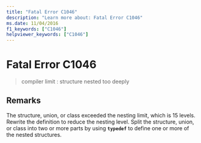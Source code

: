 ```yaml
---
title: "Fatal Error C1046"
description: "Learn more about: Fatal Error C1046"
ms.date: 11/04/2016
f1_keywords: ["C1046"]
helpviewer_keywords: ["C1046"]
---
```

# Fatal Error C1046

> compiler limit : structure nested too deeply

## Remarks

The structure, union, or class exceeded the nesting limit, which is 15 levels. Rewrite the definition to reduce the nesting level. Split the structure, union, or class into two or more parts by using **`typedef`** to define one or more of the nested structures.

